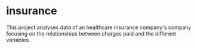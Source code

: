 # insurance
This project analyses data of an healthcare insurance company's company focusing on the relationships between charges paid and the different variables.
